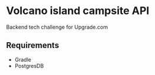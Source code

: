 # Volcano island campsite API
Backend tech challenge for Upgrade.com

## Requirements
- Gradle
- PostgresDB


